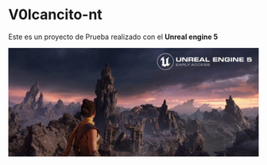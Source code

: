 # V0lcancito-nt


Este es un proyecto de Prueba realizado con el **Unreal engine 5**

![1657650312216](image/README/1657650312216.png)
